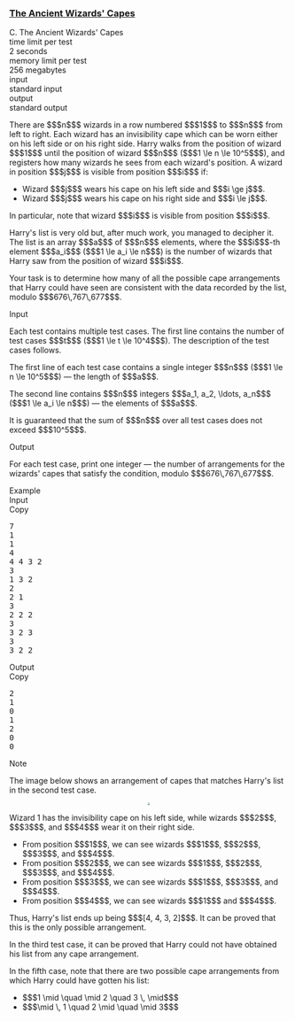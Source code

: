 <h3><a href="https://codeforces.com/contest/2155/problem/C" target="_blank" rel="noopener noreferrer">The Ancient Wizards' Capes</a></h3>

<div class="header"><div class="title">C. The Ancient Wizards' Capes</div><div class="time-limit"><div class="property-title">time limit per test</div>2 seconds</div><div class="memory-limit"><div class="property-title">memory limit per test</div>256 megabytes</div><div class="input-file input-standard"><div class="property-title">input</div>standard input</div><div class="output-file output-standard"><div class="property-title">output</div>standard output</div></div><div><p> </p><p>There are $$$n$$$ wizards in a row numbered $$$1$$$ to $$$n$$$ from left to right. Each wizard has an invisibility cape which can be worn either on his left side or on his right side. Harry walks from the position of wizard $$$1$$$ until the position of wizard $$$n$$$ ($$$1 \le n \le 10^5$$$), and registers how many wizards he sees from each wizard's position. A wizard in position $$$j$$$ is visible from position $$$i$$$ if:</p><p> </p><ul> <li> Wizard $$$j$$$ wears his cape on his left side and $$$i \ge j$$$. </li><li> Wizard $$$j$$$ wears his cape on his right side and $$$i \le j$$$. </li></ul><p>In particular, note that wizard $$$i$$$ is visible from position $$$i$$$. </p><p>Harry's list is very old but, after much work, you managed to decipher it. The list is an array $$$a$$$ of $$$n$$$ elements, where the $$$i$$$-th element $$$a_i$$$ ($$$1 \le a_i \le n$$$) is the number of wizards that Harry saw from the position of wizard $$$i$$$. </p><p>Your task is to determine how many of all the possible cape arrangements that Harry could have seen are consistent with the data recorded by the list, modulo $$$676\,767\,677$$$.</p></div><div class="input-specification"><div class="section-title">Input</div><p>Each test contains multiple test cases. The first line contains the number of test cases $$$t$$$ ($$$1 \le t \le 10^4$$$). The description of the test cases follows. </p><p>The first line of each test case contains a single integer $$$n$$$ ($$$1 \le n \le 10^5$$$) — the length of $$$a$$$.</p><p>The second line contains $$$n$$$ integers $$$a_1, a_2, \ldots, a_n$$$ ($$$1 \le a_i \le n$$$) — the elements of $$$a$$$.</p><p>It is guaranteed that the sum of $$$n$$$ over all test cases does not exceed $$$10^5$$$. </p></div><div class="output-specification"><div class="section-title">Output</div><p>For each test case, print one integer — the number of arrangements for the wizards' capes that satisfy the condition, modulo $$$676\,767\,677$$$.</p></div><div class="sample-tests"><div class="section-title">Example</div><div class="sample-test"><div class="input"><div class="title">Input<div title="Copy" data-clipboard-target="#id0030730425518350757" id="id009916655587210885" class="input-output-copier">Copy</div></div><pre id="id0030730425518350757"><div class="test-example-line test-example-line-even test-example-line-0">7</div><div class="test-example-line test-example-line-odd test-example-line-1">1</div><div class="test-example-line test-example-line-odd test-example-line-1">1</div><div class="test-example-line test-example-line-even test-example-line-2">4</div><div class="test-example-line test-example-line-even test-example-line-2">4 4 3 2</div><div class="test-example-line test-example-line-odd test-example-line-3">3</div><div class="test-example-line test-example-line-odd test-example-line-3">1 3 2</div><div class="test-example-line test-example-line-even test-example-line-4">2</div><div class="test-example-line test-example-line-even test-example-line-4">2 1</div><div class="test-example-line test-example-line-odd test-example-line-5">3</div><div class="test-example-line test-example-line-odd test-example-line-5">2 2 2</div><div class="test-example-line test-example-line-even test-example-line-6">3</div><div class="test-example-line test-example-line-even test-example-line-6">3 2 3</div><div class="test-example-line test-example-line-odd test-example-line-7">3</div><div class="test-example-line test-example-line-odd test-example-line-7">3 2 2</div></pre></div><div class="output"><div class="title">Output<div title="Copy" data-clipboard-target="#id0004420658580773151" id="id0048172051360352275" class="input-output-copier">Copy</div></div><pre id="id0004420658580773151"><div class="test-example-line test-example-line-odd test-example-line-1">2</div><div class="test-example-line test-example-line-even test-example-line-2">1</div><div class="test-example-line test-example-line-odd test-example-line-3">0</div><div class="test-example-line test-example-line-even test-example-line-4">1</div><div class="test-example-line test-example-line-odd test-example-line-5">2</div><div class="test-example-line test-example-line-even test-example-line-6">0</div><div class="test-example-line test-example-line-odd test-example-line-7">0</div></pre></div></div></div><div class="note"><div class="section-title">Note</div><p>The image below shows an arrangement of capes that matches Harry's list in the second test case.</p><center> <img class="tex-graphics" src="https://espresso.codeforces.com/0680da940a0d05d53a0361d89529a6fb2b48278a.png" style="zoom: 30.0%;max-width: 100.0%;max-height: 100.0%;"> </center><p>Wizard 1 has the invisibility cape on his left side, while wizards $$$2$$$, $$$3$$$, and $$$4$$$ wear it on their right side.</p><ul> <li> From position $$$1$$$, we can see wizards $$$1$$$, $$$2$$$, $$$3$$$, and $$$4$$$. </li><li> From position $$$2$$$, we can see wizards $$$1$$$, $$$2$$$, $$$3$$$, and $$$4$$$. </li><li> From position $$$3$$$, we can see wizards $$$1$$$, $$$3$$$, and $$$4$$$. </li><li> From position $$$4$$$, we can see wizards $$$1$$$ and $$$4$$$. </li></ul><p>Thus, Harry's list ends up being $$$[4, 4, 3, 2]$$$. It can be proved that this is the only possible arrangement.</p><p>In the third test case, it can be proved that Harry could not have obtained his list from any cape arrangement. </p><p>In the fifth case, note that there are two possible cape arrangements from which Harry could have gotten his list:</p><ul> <li> $$$1 \mid \quad \mid 2 \quad 3 \, \mid$$$ </li><li> $$$\mid \, 1 \quad 2 \mid \quad \mid 3$$$ </li></ul></div>